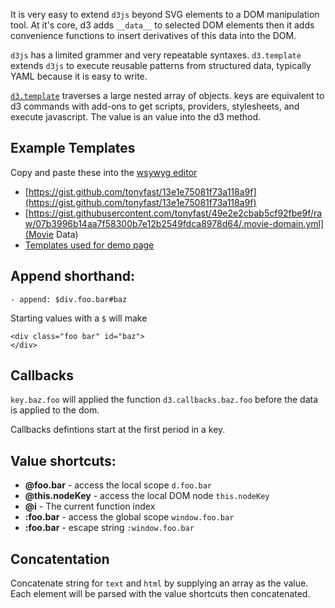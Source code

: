 It is very easy to extend ``d3js`` beyond SVG elements to a DOM manipulation tool.  At it's core, d3 adds ``__data__`` to selected DOM
elements then it adds convenience functions to insert derivatives of this data into the DOM.

``d3js`` has a limited grammer and very repeatable syntaxes.  ``d3.template`` extends ``d3js`` to execute reusable patterns from structured data, typically YAML because it is easy to write.

[``d3.template``](https://github.com/tonyfast/d3.template/) traverses a large nested array of objects.  keys are equivalent to d3 commands with add-ons to get scripts, providers, stylesheets, and execute javascript.  The value is an value into the d3 method.

## Example Templates

Copy and paste these into the [wsywyg editor](http://tonyfast.com/d3.template/)

* [https://gist.github.com/tonyfast/13e1e75081f73a118a9f](https://gist.github.com/tonyfast/13e1e75081f73a118a9f)
* [https://gist.githubusercontent.com/tonyfast/49e2e2cbab5cf92fbe9f/raw/07b3996b14aa7f58300b7e12b2549fdca8978d64/.movie-domain.yml](Movie Data)
* [Templates used for demo page](https://github.com/tonyfast/d3.template/tree/gh-pages/templates)


## Append shorthand:

    - append: $div.foo.bar#baz

Starting values with a ``$`` will make


    <div class="foo bar" id="baz">
    </div>
    
## Callbacks 

``key.baz.foo`` will applied the function ``d3.callbacks.baz.foo`` before the data
is applied to the dom.  

Callbacks defintions start at the first period in a key.


## Value shortcuts:

* **@foo.bar** - access the local scope ``d.foo.bar``
* **@this.nodeKey** - access the local DOM node ``this.nodeKey``
* **@i** - The current function index
* **:foo.bar** - access the global scope ``window.foo.bar``
* **\:foo.bar** - escape string ``:window.foo.bar``

## Concatentation

Concatenate string for ``text`` and ``html`` by supplying an array as the value.  Each element will be parsed with the value
shortcuts then concatenated.

